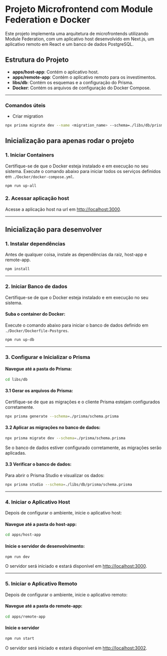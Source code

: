 # Projeto Microfrontend com Module Federation e Docker

Este projeto implementa uma arquitetura de microfrontends utilizando Module Federation, com um aplicativo host desenvolvido em Next.js, um aplicativo remoto em React e um banco de dados PostgreSQL.

## Estrutura do Projeto

- **apps/host-app**: Contém o aplicativo host.
- **apps/remote-app**: Contém o aplicativo remoto para os investimentos.
- **libs/db**: Contém os esquemas e a configuração do Prisma.
- **Docker**: Contém os arquivos de configuração do Docker Compose.

---

### Comandos úteis

- Criar migration

```bash
npx prisma migrate dev --name <migration_name> --schema=./libs/db/prisma/schema.prisma
```

## Inicialização para apenas rodar o projeto

### 1. Iniciar Containers

Certifique-se de que o Docker esteja instalado e em execução no seu sistema.
Execute o comando abaixo para iniciar todos os serviços definidos em `./Docker/docker-compose.yml`.

```bash
npm run up-all
```

### 2. Acessar aplicação host

Acesse a aplicação host na url em [http://localhost:3000](http://localhost:3000).

---

## Inicialização para desenvolver

### 1. Instalar dependências

Antes de qualquer coisa, instale as dependências da raiz, host-app e remote-app.

```bash
npm install
```

---

### 2. Iniciar Banco de dados

Certifique-se de que o Docker esteja instalado e em execução no seu sistema.

#### Suba o container do Docker:

Execute o comando abaixo para iniciar o banco de dados definido em `./Docker/Dockerfile-Postgres`.

```bash
npm run up-db
```

---

### 3. Configurar e Inicializar o Prisma

#### Navegue até a pasta do Prisma:

```bash
cd libs/db
```

#### 3.1 Gerar os arquivos do Prisma:

Certifique-se de que as migrações e o cliente Prisma estejam configurados corretamente.

```bash
npx prisma generate --schema=./prisma/schema.prisma
```

#### 3.2 Aplicar as migrações no banco de dados:

```bash
npx prisma migrate dev --schema=./prisma/schema.prisma
```

Se o banco de dados estiver configurado corretamente, as migrações serão aplicadas.

#### 3.3 Verificar o banco de dados:

Para abrir o Prisma Studio e visualizar os dados:

```bash
npx prisma studio --schema=./libs/db/prisma/schema.prisma
```

---

### 4. Iniciar o Aplicativo Host

Depois de configurar o ambiente, inicie o aplicativo host:

#### Navegue até a pasta do host-app:

```bash
cd apps/host-app
```

#### Inicie o servidor de desenvolvimento:

```bash
npm run dev
```

O servidor será iniciado e estará disponível em [http://localhost:3000](http://localhost:3000).

---

### 5. Iniciar o Aplicativo Remoto

Depois de configurar o ambiente, inicie o aplicativo remoto:

#### Navegue até a pasta do remote-app:

```bash
cd apps/remote-app
```

#### Inicie o servidor

```bash
npm run start
```

O servidor será iniciado e estará disponível em [http://localhost:3002](http://localhost:3002).
